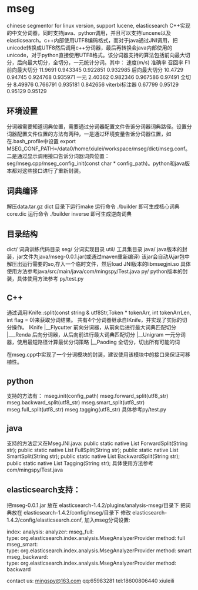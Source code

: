 # mseg
chinese segmentor for linux version, support lucene, elasticsearch
    C++实现的中文分词器，同时支持java、python调用，并且可以支持luncene以及elasticsearch。c++内部使用UTF8编码格式，而对于java通过JNI调用，把unicode转换成UTF8然后调用c++分词器，最后再转换会java内部使用的unicode，对于python直接使用UTF8格式。该分词器支持的算法包括前向最大切分，后向最大切分，全切分，一元统计分词。其中：
    	速度(m/s)	准确率	召回率	F1
前向最大切分	11.9691	0.943345	0.922851	0.932985
后向最大切分	10.4729	0.94745	0.924768	0.935971
一元	2.40362	0.982346	0.967586	0.97491
全切分	8.49976	0.766791	0.935181	0.842656
viterbi标注器	0.67799	0.95129	0.95129	0.95129

## 环境设置
分词器需要知道词典位置，需要通过分词器配置文件告诉分词器词典路径。设置分词器配置文件位置的方法有两种，一是通过环境变量告诉分词器位置，如在.bash_profile中设置 export MSEG_CONF_PATH=/data0/home/xiulei/workspace/mseg/dict/mseg.conf。二是通过显示调用接口告诉分词器词典位置：seg/mseg.cpp/mseg_config_init(const char * config_path)。python和java版本都对这些接口进行了重新封装。

## 词典编译
解压data.tar.gz
dict 目录下运行make
运行命令 ./builder 即可生成核心词典core.dic
运行命令 ./builder inverse 即可生成逆向词典

## 目录结构
dict/   词典训练代码目录
seg/    分词实现目录
util/   工具集目录
java/   java版本的封装，jar文件为java/mseg-0.0.1.jar(或通过maven重新编译) 该jar会自动从jar包中解压出运行需要的so,存入一个临时文件，然后load JNI版本的libmsegjni.so 具体使用方法参考java/src/main/java/com/mingspy/Test.java
py/     python版本的封装，具体使用方法参考 py/test.py

## C++
通过调用IKnife::split(const string & utf8Str,Token * tokenArr, int tokenArrLen, int flag = 0)来获取分词结果。
共有4个分词器继承自IKnife，并实现了实际的切分操作。
IKnife
|__Flycutter  前向分词器，从前向后进行最大词典匹配切分
   |___Renda  后向分词器，从后向前进行最大词典匹配切分
|__Unigram    一元分词器，使用最短路径计算最优分词策略
|__Paoding    全切分，切出所有可能的词

在mseg.cpp中实现了一个分词模块的封装，建议使用该模块中的接口来保证可移植性。

## python
支持的方法有：
mseg.init(config_path)
mseg.forward_split(utf8_str)
mseg.backward_split(utf8_str)
mseg.smart_split(utf8_str)
mseg.full_split(utf8_str)
mseg.tagging(utf8_str)
具体参考py/test.py

## java
支持的方法定义在MsegJNI.java:
  public static native List<Token> ForwardSplit(String str);
	public static native List<Token> FullSplit(String str);
	public static native List<Token> SmartSplit(String str);
	public static native List<Token> BackwardSplit(String str);
	public static native List<Token> Tagging(String str);
具体使用方法参考 com/mingspy/Test.java 

## elasticsearch支持：
把mseg-0.0.1.jar 放在 elasticsearch-1.4.2/plugins/analysis-mseg/目录下
把词典放在 elasticsearch-1.4.2/config/mseg/目录下
修改 elasticsearch-1.4.2/config/elasticsearch.conf, 加入mseg分词设置:

index:
  analysis:
    analyzer:
      mseg_full:  
        type: org.elasticsearch.index.analysis.MsegAnalyzerProvider
        method: full
      mseg_smart:  
        type: org.elasticsearch.index.analysis.MsegAnalyzerProvider
        method: smart 
      mseg_backward:  
        type: org.elasticsearch.index.analysis.MsegAnalyzerProvider
        method: backward


contact us:
mingspy@163.com qq:65983281 tel:18600806440 xiuleili
